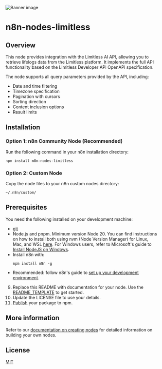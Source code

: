![Banner image](https://user-images.githubusercontent.com/10284570/173569848-c624317f-42b1-45a6-ab09-f0ea3c247648.png)

# n8n-nodes-limitless

## Overview

This node provides integration with the Limitless AI API, allowing you to retrieve lifelogs data from the Limitless platform. It implements the full API functionality based on the Limitless Developer API OpenAPI specification.

The node supports all query parameters provided by the API, including:

- Date and time filtering
- Timezone specification
- Pagination with cursors
- Sorting direction
- Content inclusion options
- Result limits

## Installation

### Option 1: n8n Community Node (Recommended)

Run the following command in your n8n installation directory:

```
npm install n8n-nodes-limitless
```

### Option 2: Custom Node

Copy the node files to your n8n custom nodes directory:

```
~/.n8n/custom/
```

## Prerequisites

You need the following installed on your development machine:

* [git](https://git-scm.com/downloads)
* Node.js and pnpm. Minimum version Node 20. You can find instructions on how to install both using nvm (Node Version Manager) for Linux, Mac, and WSL [here](https://github.com/nvm-sh/nvm). For Windows users, refer to Microsoft's guide to [Install NodeJS on Windows](https://docs.microsoft.com/en-us/windows/dev-environment/javascript/nodejs-on-windows).
* Install n8n with:
  ```
  npm install n8n -g
  ```
* Recommended: follow n8n's guide to [set up your development environment](https://docs.n8n.io/integrations/creating-nodes/build/node-development-environment/).
9. Replace this README with documentation for your node. Use the [README_TEMPLATE](README_TEMPLATE.md) to get started.
10. Update the LICENSE file to use your details.
11. [Publish](https://docs.npmjs.com/packages-and-modules/contributing-packages-to-the-registry) your package to npm.

## More information

Refer to our [documentation on creating nodes](https://docs.n8n.io/integrations/creating-nodes/) for detailed information on building your own nodes.

## License

[MIT](https://github.com/n8n-io/n8n-nodes-starter/blob/master/LICENSE.md)
